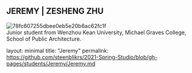 ## JEREMY | ZESHENG ZHU

![78fc607255dbee0eb5e20b6ac62fc1f](https://user-images.githubusercontent.com/79675809/109989854-d84ae580-7d43-11eb-9619-e2d48bf8d6fc.jpg)
<br>
Junior student from Wenzhou Kean University, Michael Graves College, School of Public Architecture.


layout: minimal 
title: "Jeremy" 
permalink: https://github.com/steenblikrs/2021-Spring-Studio/blob/gh-pages/students/Jeremy/Jeremy.md

